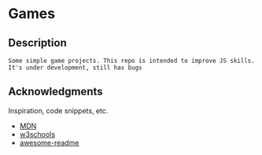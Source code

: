 
# Games

## Description

    Some simple game projects. This repo is intended to improve JS skills. It's under development, still has bugs

## Acknowledgments

Inspiration, code snippets, etc.
* [MDN](https://developer.mozilla.org/en-US/)
* [w3schools](https://www.w3schools.com/)
* [awesome-readme](https://github.com/matiassingers/awesome-readme)
